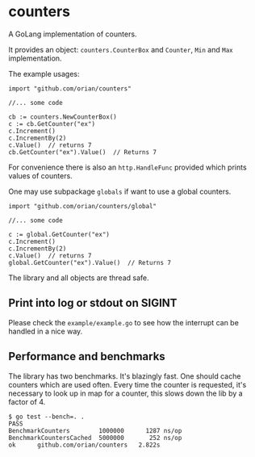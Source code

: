 # counters
A GoLang implementation of counters.

It provides an object: `counters.CounterBox` and `Counter`, `Min` and `Max` implementation.

The example usages:

    import "github.com/orian/counters"

    //... some code

    cb := counters.NewCounterBox()
    c := cb.GetCounter("ex")
    c.Increment()
    c.IncrementBy(2)
    c.Value()  // returns 7
    cb.GetCounter("ex").Value()  // Returns 7

For convenience there is also an `http.HandleFunc` provided which prints values of counters.

One may use subpackage `globals` if want to use a global counters.

    import "github.com/orian/counters/global"

    //... some code

    c := global.GetCounter("ex")
    c.Increment()
    c.IncrementBy(2)
    c.Value()  // returns 7
    global.GetCounter("ex").Value()  // Returns 7

The library and all objects are thread safe.

## Print into log or stdout on SIGINT

Please check the `example/example.go` to see how the interrupt can be handled in a nice way.

## Performance and benchmarks
The library has two benchmarks. It's blazingly fast. One should cache counters
which are used often. Every time the counter is requested, it's necessary to
look up in map for a counter, this slows down the lib by a factor of 4.

    $ go test --bench=. .
    PASS
    BenchmarkCounters        1000000      1287 ns/op
    BenchmarkCountersCached  5000000       252 ns/op
    ok      github.com/orian/counters   2.822s
